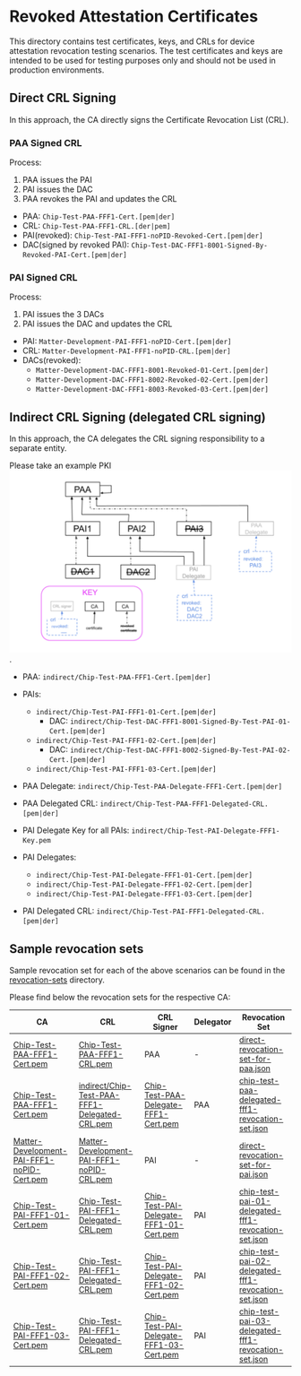 # Revoked Attestation Certificates

This directory contains test certificates, keys, and CRLs for device attestation
revocation testing scenarios. The test certificates and keys are intended to be
used for testing purposes only and should not be used in production
environments.

## Direct CRL Signing

In this approach, the CA directly signs the Certificate Revocation List (CRL).

### PAA Signed CRL

Process:

1. PAA issues the PAI
2. PAI issues the DAC
3. PAA revokes the PAI and updates the CRL

-   PAA: `Chip-Test-PAA-FFF1-Cert.[pem|der]`
-   CRL: `Chip-Test-PAA-FFF1-CRL.[der|pem]`
-   PAI(revoked): `Chip-Test-PAI-FFF1-noPID-Revoked-Cert.[pem|der]`
-   DAC(signed by revoked PAI):
    `Chip-Test-DAC-FFF1-8001-Signed-By-Revoked-PAI-Cert.[pem|der]`

### PAI Signed CRL

Process:

1. PAI issues the 3 DACs
2. PAI issues the DAC and updates the CRL

-   PAI: `Matter-Development-PAI-FFF1-noPID-Cert.[pem|der]`
-   CRL: `Matter-Development-PAI-FFF1-noPID-CRL.[pem|der]`
-   DACs(revoked):
    -   `Matter-Development-DAC-FFF1-8001-Revoked-01-Cert.[pem|der]`
    -   `Matter-Development-DAC-FFF1-8002-Revoked-02-Cert.[pem|der]`
    -   `Matter-Development-DAC-FFF1-8003-Revoked-03-Cert.[pem|der]`

## Indirect CRL Signing (delegated CRL signing)

In this approach, the CA delegates the CRL signing responsibility to a separate
entity.

Please take an example PKI ![Indirect CRL Signing](indirect/indirect-crl.png).

-   PAA: `indirect/Chip-Test-PAA-FFF1-Cert.[pem|der]`
-   PAIs:
    -   `indirect/Chip-Test-PAI-FFF1-01-Cert.[pem|der]`
        -   DAC:
            `indirect/Chip-Test-DAC-FFF1-8001-Signed-By-Test-PAI-01-Cert.[pem|der]`
    -   `indirect/Chip-Test-PAI-FFF1-02-Cert.[pem|der]`
        -   DAC:
            `indirect/Chip-Test-DAC-FFF1-8002-Signed-By-Test-PAI-02-Cert.[pem|der]`
    -   `indirect/Chip-Test-PAI-FFF1-03-Cert.[pem|der]`
-   PAA Delegate: `indirect/Chip-Test-PAA-Delegate-FFF1-Cert.[pem|der]`
-   PAA Delegated CRL: `indirect/Chip-Test-PAA-FFF1-Delegated-CRL.[pem|der]`

-   PAI Delegate Key for all PAIs:
    `indirect/Chip-Test-PAI-Delegate-FFF1-Key.pem`
-   PAI Delegates:

    -   `indirect/Chip-Test-PAI-Delegate-FFF1-01-Cert.[pem|der]`
    -   `indirect/Chip-Test-PAI-Delegate-FFF1-02-Cert.[pem|der]`
    -   `indirect/Chip-Test-PAI-Delegate-FFF1-03-Cert.[pem|der]`

-   PAI Delegated CRL: `indirect/Chip-Test-PAI-FFF1-Delegated-CRL.[pem|der]`


## Sample revocation sets
Sample revocation set for each of the above scenarios can be found in the [revocation-sets](revocation-sets) directory.

Please find below the revocation sets for the respective CA:

| CA | CRL | CRL Signer | Delegator | Revocation Set |
| -- | --- | ---------- | --------- | -------------- |
| [Chip-Test-PAA-FFF1-Cert.pem](Chip-Test-PAA-FFF1-Cert.pem) | [Chip-Test-PAA-FFF1-CRL.pem](Chip-Test-PAA-FFF1-CRL.pem) | PAA | - | [direct-revocation-set-for-paa.json](revocation-sets/direct-revocation-set-for-paa.json) |
| [Chip-Test-PAA-FFF1-Cert.pem](Chip-Test-PAA-FFF1-Cert.pem) | [indirect/Chip-Test-PAA-FFF1-Delegated-CRL.pem](Chip-Test-PAA-FFF1-Delegated-CRL.pem) | [Chip-Test-PAA-Delegate-FFF1-Cert.pem](indirect/Chip-Test-PAA-Delegate-FFF1-Cert.pem) | PAA | [chip-test-paa-delegated-fff1-revocation-set.json](revocation-sets/chip-test-paa-delegated-fff1-revocation-set.json) |
| [Matter-Development-PAI-FFF1-noPID-Cert.pem](Matter-Development-PAI-FFF1-noPID-Cert.pem) | [Matter-Development-PAI-FFF1-noPID-CRL.pem](Matter-Development-PAI-FFF1-noPID-CRL.pem) | PAI | - | [direct-revocation-set-for-pai.json](revocation-set/direct-revocation-set-for-pai.json) |
| [Chip-Test-PAI-FFF1-01-Cert.pem](indirect/Chip-Test-PAI-FFF1-01-Cert.pem) | [Chip-Test-PAI-FFF1-Delegated-CRL.pem](indirect/Chip-Test-PAI-FFF1-Delegated-CRL.pem) | [Chip-Test-PAI-Delegate-FFF1-01-Cert.pem](indirect/Chip-Test-PAI-Delegate-FFF1-01-Cert.pem) | PAI | [chip-test-pai-01-delegated-fff1-revocation-set.json](revocation-set/chip-test-pai-01-delegated-fff1-revocation-set.json) |
| [Chip-Test-PAI-FFF1-02-Cert.pem](indirect/Chip-Test-PAI-FFF1-02-Cert.pem) | [Chip-Test-PAI-FFF1-Delegated-CRL.pem](indirect/Chip-Test-PAI-FFF1-Delegated-CRL.pem) | [Chip-Test-PAI-Delegate-FFF1-02-Cert.pem](indirect/Chip-Test-PAI-Delegate-FFF1-02-Cert.pem) | PAI | [chip-test-pai-02-delegated-fff1-revocation-set.json](revocation-set/chip-test-pai-02-delegated-fff1-revocation-set.json) |
| [Chip-Test-PAI-FFF1-03-Cert.pem](indirect/Chip-Test-PAI-FFF1-03-Cert.pem) | [Chip-Test-PAI-FFF1-Delegated-CRL.pem](indirect/Chip-Test-PAI-FFF1-Delegated-CRL.pem) | [Chip-Test-PAI-Delegate-FFF1-03-Cert.pem](indirect/Chip-Test-PAI-Delegate-FFF1-03-Cert.pem) | PAI | [chip-test-pai-03-delegated-fff1-revocation-set.json](revocation-set/chip-test-pai-03-delegated-fff1-revocation-set.json) |